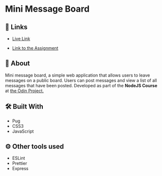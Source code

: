 # Mini Message Board

## 🔗 Links

- [Live Link](https://mini-messageboard-c3md.onrender.com/)

- [Link to the Assignment](https://www.theodinproject.com/lessons/nodejs-mini-message-board)

## 📝 About
Mini message board, a simple web application that allows users to leave messages on a public board. Users can post messages and view a list of all messages that have been posted. Developed as part of the **NodeJS Course** at [the Odin Project.](https://www.theodinproject.com/)

## 🛠️ Built With

- Pug
- CSS3
- JavaScript

## ⚙️ Other tools used

- ESLint
- Prettier
- Express

